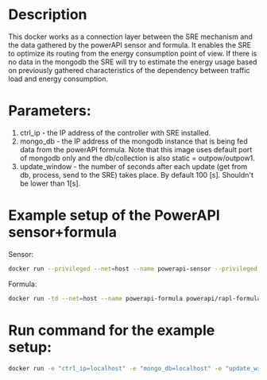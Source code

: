 # Description
This docker works as a connection layer between the SRE mechanism and the data gathered by the powerAPI sensor and formula. It enables the SRE to optimize its routing from the energy consumption point of view. If there is no data in the mongodb the SRE will try to estimate the energy usage based on previously gathered characteristics of the dependency between traffic load and energy consumption.

# Parameters:
1. ctrl_ip - the IP address of the controller with SRE installed.
2. mongo_db  - the IP address of the mongodb instance that is being fed data from the powerAPI formula. Note that this image uses default port of mongodb only and the db/collection is also static = outpow/outpow1. 
3. update_window - the number of seconds after each update (get from db, process, send to the SRE) takes place. By default 100 [s]. Shouldn't be lower than 1[s].

# Example setup of the PowerAPI sensor+formula
Sensor:
```bash
docker run --privileged --net=host --name powerapi-sensor --privileged -td -v /sys:/sys -v /var/lib/docker/containers:/var/lib/docker/containers:ro -v /tmp/powerapi-sensor-reporting:/reporting powerapi/hwpc-sensor -n of:0000000000000003 -r "mongodb" -U "mongodb://localhost:27017" -D power -C power1 -s "rapl" -o -e RAPL_ENERGY_PKG
```
Formula:
```bash
docker run -td --net=host --name powerapi-formula powerapi/rapl-formula -s --input mongodb -u mongodb://localhost:27017 -d power -c power1 --output mongodb -u mongodb://localhost:27017 -d outpow -c outpow1
```
# Run command for the example setup:
```bash
docker run -e "ctrl_ip=localhost" -e "mongo_db=localhost" -e "update_window=10" pfrohlich/powerapi4sdn:latest
```